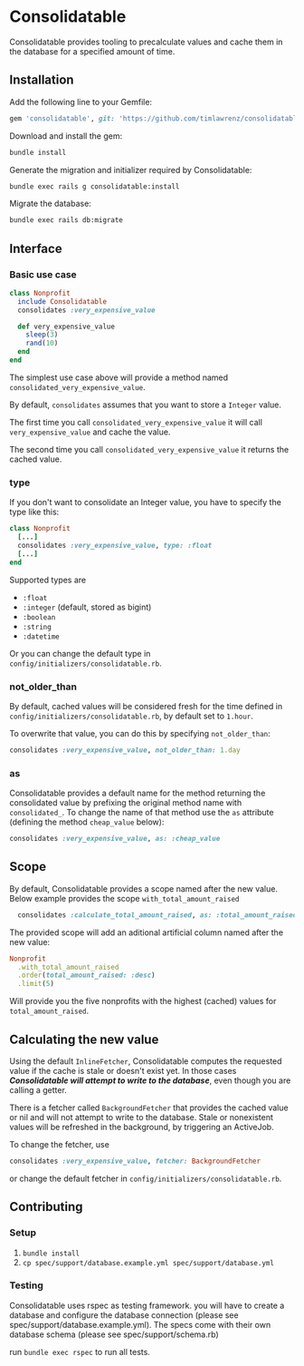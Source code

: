 # Consolidatable

Consolidatable provides tooling to precalculate values and cache them in the database for a specified amount of time.

## Installation

Add the following line to your Gemfile:

```ruby
gem 'consolidatable', git: 'https://github.com/timlawrenz/consolidatable.git'
```

Download and install the gem:
```sh
bundle install
```

Generate the migration and initializer required by Consolidatable:
```sh
bundle exec rails g consolidatable:install
```

Migrate the database:
```sh
bundle exec rails db:migrate
```

## Interface

### Basic use case
```ruby
class Nonprofit
  include Consolidatable
  consolidates :very_expensive_value

  def very_expensive_value
    sleep(3)
    rand(10)
  end
end
```

The simplest use case above will provide a method named `consolidated_very_expensive_value`.

By default, `consolidates` assumes that you want to store a `Integer` value.

The first time you call `consolidated_very_expensive_value` it will call `very_expensive_value` and cache the value.

The second time you call `consolidated_very_expensive_value` it returns the cached value.

### type
If you don't want to consolidate an Integer value, you have to specify the type like this:
```ruby
class Nonprofit
  [...]
  consolidates :very_expensive_value, type: :float
  [...]
end
```
Supported types are
- `:float`
- `:integer` (default, stored as bigint)
- `:boolean`
- `:string`
- `:datetime`

Or you can change the default type in `config/initializers/consolidatable.rb`.
### not_older_than

By default, cached values will be considered fresh for the time defined in `config/initializers/consolidatable.rb`, by default set to `1.hour`.

To overwrite that value, you can do this by specifying `not_older_than`:
```ruby
consolidates :very_expensive_value, not_older_than: 1.day
```

### as

Consolidatable provides a default name for the method returning the consolidated value by prefixing the original method name with `consolidated_`.
To change the name of that method use the `as` attribute (defining the method `cheap_value` below):
```ruby
consolidates :very_expensive_value, as: :cheap_value
```

## Scope
By default, Consolidatable provides a scope named after the new value. Below example provides the scope `with_total_amount_raised`
```ruby
  consolidates :calculate_total_amount_raised, as: :total_amount_raised
```
The provided scope will add an aditional artificial column named after the new value:
```ruby
Nonprofit
  .with_total_amount_raised
  .order(total_amount_raised: :desc)
  .limit(5)
```
Will provide you the five nonprofits with the highest (cached) values for `total_amount_raised`.

## Calculating the new value
Using the default `InlineFetcher`, Consolidatable computes the requested value if the cache is stale or doesn't exist yet. In those cases **_Consolidatable will attempt to write to the database_**, even though you are calling a getter.

There is a fetcher called `BackgroundFetcher` that provides the cached value or nil and will not attempt to write to the database. Stale or nonexistent values will be refreshed in the background, by triggering an ActiveJob.

To change the fetcher, use
```ruby
consolidates :very_expensive_value, fetcher: BackgroundFetcher
```
or change the default fetcher in `config/initializers/consolidatable.rb`.

## Contributing

### Setup

1. `bundle install`
1. `cp spec/support/database.example.yml spec/support/database.yml`

### Testing

Consolidatable uses rspec as testing framework.
you will have to create a database and configure the database connection (please see
spec/support/database.example.yml). The specs come with their own database schema (please see
spec/support/schema.rb)

run `bundle exec rspec` to run all tests.
